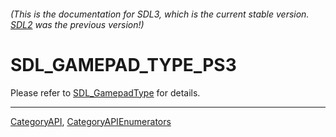 ###### (This is the documentation for SDL3, which is the current stable version. [SDL2](https://wiki.libsdl.org/SDL2/) was the previous version!)
# SDL_GAMEPAD_TYPE_PS3

Please refer to [SDL_GamepadType](SDL_GamepadType) for details.

----
[CategoryAPI](CategoryAPI), [CategoryAPIEnumerators](CategoryAPIEnumerators)

